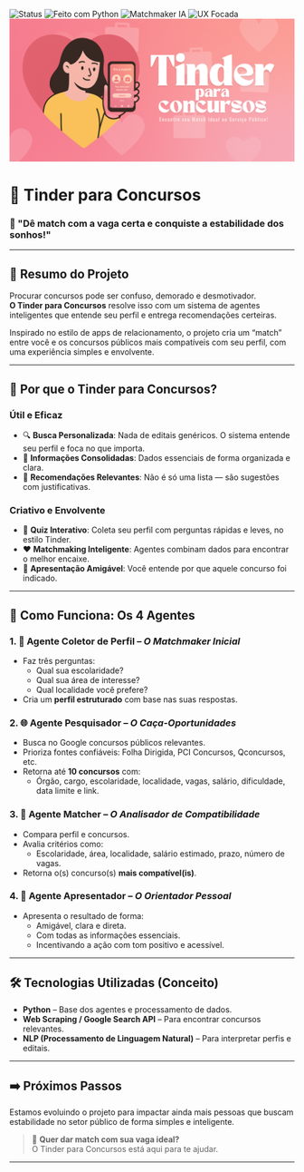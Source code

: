 ![Status](https://img.shields.io/badge/status-em%20desenvolvimento-blueviolet)
![Feito com Python](https://img.shields.io/badge/feito%20com-Python-3776AB?logo=python&logoColor=white)
![Matchmaker IA](https://img.shields.io/badge/matchmaker-IA%20inteligente-ff69b4)
![UX Focada](https://img.shields.io/badge/experi%C3%AAncia-fluida%20e%20descomplicada-success)
![Banner](banner_Agente_IA_Tinder_para_concursos.png)

# 💖 Tinder para Concursos  
### 🎯 "Dê match com a vaga certa e conquiste a estabilidade dos sonhos!"

---

## 🚀 Resumo do Projeto

Procurar concursos pode ser confuso, demorado e desmotivador.  
**O Tinder para Concursos** resolve isso com um sistema de agentes inteligentes que entende seu perfil e entrega recomendações certeiras.

Inspirado no estilo de apps de relacionamento, o projeto cria um “match” entre você e os concursos públicos mais compatíveis com seu perfil, com uma experiência simples e envolvente.

---

## 🌟 Por que o Tinder para Concursos?

### Útil e Eficaz
- 🔍 **Busca Personalizada**: Nada de editais genéricos. O sistema entende seu perfil e foca no que importa.
- 🧾 **Informações Consolidadas**: Dados essenciais de forma organizada e clara.
- 🎯 **Recomendações Relevantes**: Não é só uma lista — são sugestões com justificativas.

### Criativo e Envolvente
- 💬 **Quiz Interativo**: Coleta seu perfil com perguntas rápidas e leves, no estilo Tinder.
- ❤️ **Matchmaking Inteligente**: Agentes combinam dados para encontrar o melhor encaixe.
- 🤝 **Apresentação Amigável**: Você entende por que aquele concurso foi indicado.

---

## 🧠 Como Funciona: Os 4 Agentes

### 1. 🧍 Agente Coletor de Perfil – *O Matchmaker Inicial*
- Faz três perguntas:
  - Qual sua escolaridade?
  - Qual sua área de interesse?
  - Qual localidade você prefere?
- Cria um **perfil estruturado** com base nas suas respostas.

### 2. 🌐 Agente Pesquisador – *O Caça-Oportunidades*
- Busca no Google concursos públicos relevantes.
- Prioriza fontes confiáveis: Folha Dirigida, PCI Concursos, Qconcursos, etc.
- Retorna até **10 concursos** com:
  - Órgão, cargo, escolaridade, localidade, vagas, salário, dificuldade, data limite e link.

### 3. 🤖 Agente Matcher – *O Analisador de Compatibilidade*
- Compara perfil e concursos.
- Avalia critérios como:
  - Escolaridade, área, localidade, salário estimado, prazo, número de vagas.
- Retorna o(s) concurso(s) **mais compatível(is)**.

### 4. 📣 Agente Apresentador – *O Orientador Pessoal*
- Apresenta o resultado de forma:
  - Amigável, clara e direta.
  - Com todas as informações essenciais.
  - Incentivando a ação com tom positivo e acessível.

---

## 🛠️ Tecnologias Utilizadas (Conceito)

- **Python** – Base dos agentes e processamento de dados.
- **Web Scraping / Google Search API** – Para encontrar concursos relevantes.
- **NLP (Processamento de Linguagem Natural)** – Para interpretar perfis e editais.

---

## ➡️ Próximos Passos

Estamos evoluindo o projeto para impactar ainda mais pessoas que buscam estabilidade no setor público de forma simples e inteligente.

> 💌 **Quer dar match com sua vaga ideal?**  
> O Tinder para Concursos está aqui para te ajudar.

---
